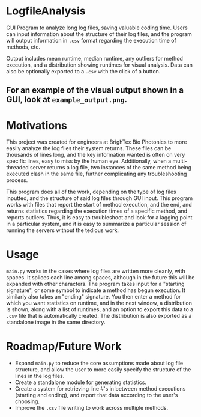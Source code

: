 # LogfileAnalysis
GUI Program to analyze long log files, saving valuable coding time. Users can input information about the structure of their log files, and the program will output information in `.csv` format regarding the execution time of methods, etc. 

Output includes mean runtime, median runtime, any outliers for method execution, and a distribution showing runtimes for visual analysis. Data can also be optionally exported to a `.csv` with the click of a button. 

For an example of the visual output shown in a GUI, look at `example_output.png`. 
---
# Motivations

This project was created for engineers at BrighTex Bio Photonics to more easily analyze the log files their system returns. These files can be thousands of lines long, and the key information wanted is often on very specific lines, easy to miss by the human eye. Additionally, when a multi-threaded server returns a log file, two instances of the same method being executed clash in the same file, further complicating any troubleshooting process. 

This program does all of the work, depending on the type of log files inputted, and the structure of said log files through GUI input. This program works with files that report the start of method execution, and the end, and returns statistics regarding the execution times of a specific method, and reports outliers. Thus, it is easy to troubleshoot and look for a lagging point in a particular system, and it is easy to summarize a particular session of running the servers without the tedious work. 

# Usage

`main.py` works in the cases where log files are written more cleanly, with spaces. It splices each line among spaces, although in the future this will be expanded with other characters. The program takes input for a "starting signature", or some symbol to indicate a method has begun execution. It similarly also takes an "ending" signature. You then enter a method for which you want statistics on runtime, and in the next window, a distribution is shown, along with a list of runtimes, and an option to export this data to a `.csv` file that is automatically created. The distribution is also exported as a standalone image in the same directory. 

# Roadmap/Future Work

- Expand `main.py` to reduce the core assumptions made about log file structure, and allow the user to more easily specify the structure of the lines in the log files.
- Create a standalone module for generating statistics.
- Create a system for retrieving line #'s in between method executions (starting and ending), and report that data according to the user's choosing.
- Improve the `.csv` file writing to work across multiple methods. 
